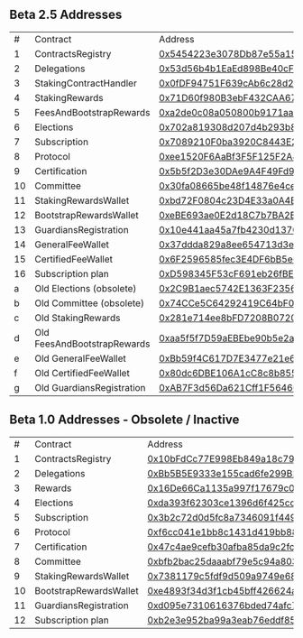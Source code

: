 ## Beta 2.5 Addresses


<table>
  <tr>
   <td>#
   </td>
   <td>Contract
   </td>
   <td>Address
   </td>
  </tr>
  <tr>
   <td>1
   </td>
   <td>ContractsRegistry
   </td>
   <td><a href="https://etherscan.io/address/0x5454223e3078Db87e55a15bE541cc925f3702eB0">0x5454223e3078Db87e55a15bE541cc925f3702eB0</a>
   </td>
  </tr>
  <tr>
   <td>2
   </td>
   <td>Delegations
   </td>
   <td><a href="https://etherscan.io/address/0x53d56b4b1EaEd898Be40cF445a715c55dDD6B09C">0x53d56b4b1EaEd898Be40cF445a715c55dDD6B09C</a>
   </td>
  </tr>
  <tr>
   <td>3
   </td>
   <td>StakingContractHandler
   </td>
   <td><a href="https://etherscan.io/address/0x0fDF94751F639cAb6c28d2dC339844bC6BE9530F">0x0fDF94751F639cAb6c28d2dC339844bC6BE9530F</a>
   </td>
  </tr>
  <tr>
   <td>4
   </td>
   <td>StakingRewards
   </td>
   <td><a href="https://etherscan.io/address/0x71D60f980B3ebF432CAA67962b859A12f3b8c5ea">0x71D60f980B3ebF432CAA67962b859A12f3b8c5ea</a>
   </td>
  </tr>
  <tr>
   <td>5
   </td>
   <td>FeesAndBootstrapRewards
   </td>
   <td><a href="https://etherscan.io/address/0xa2de0c08a050800b9171aab7dc97a33cb5f8e9db">0xa2de0c08a050800b9171aab7dc97a33cb5f8e9db</a>
   </td>
  </tr>
  <tr>
   <td>6
   </td>
   <td>Elections
   </td>
   <td><a href="https://etherscan.io/address/0x702a819308d207d4b293b80b21f4bfac5813af3b">0x702a819308d207d4b293b80b21f4bfac5813af3b</a>
   </td>
  </tr>
  <tr>
   <td>7
   </td>
   <td>Subscription
   </td>
   <td><a href="https://etherscan.io/address/0x7089210F0ba3920C8443E26fb26D6e2f12E5216f">0x7089210F0ba3920C8443E26fb26D6e2f12E5216f</a>
   </td>
  </tr>
  <tr>
   <td>8
   </td>
   <td>Protocol
   </td>
   <td><a href="https://etherscan.io/address/0xee1520F6AaBf3F5F125F2A4c096a0DE083b82Fc9">0xee1520F6AaBf3F5F125F2A4c096a0DE083b82Fc9</a>
   </td>
  </tr>
  <tr>
   <td>9
   </td>
   <td>Certification
   </td>
   <td><a href="https://etherscan.io/address/0x5b5f2D3e30DAe9A4F49Fd95B1332441e699481f3">0x5b5f2D3e30DAe9A4F49Fd95B1332441e699481f3</a>
   </td>
  </tr>
  <tr>
   <td>10
   </td>
   <td>Committee
   </td>
   <td><a href="https://etherscan.io/address/0x30fa08665be48f14876e4ce2975f67aabfb68a77">0x30fa08665be48f14876e4ce2975f67aabfb68a77</a>
   </td>
  </tr>
  <tr>
   <td>11
   </td>
   <td>StakingRewardsWallet
   </td>
   <td><a href="https://etherscan.io/address/0xbd72F0804c23D4E33a0A4Bf8517d0e745E75fa96">0xbd72F0804c23D4E33a0A4Bf8517d0e745E75fa96</a>
   </td>
  </tr>
  <tr>
   <td>12
   </td>
   <td>BootstrapRewardsWallet
   </td>
   <td><a href="https://etherscan.io/address/0xeBE693ae0E2d18C7b7BA2B4D5c289E250afE5ee3">0xeBE693ae0E2d18C7b7BA2B4D5c289E250afE5ee3</a>
   </td>
  </tr>
  <tr>
   <td>13
   </td>
   <td>GuardiansRegistration
   </td>
   <td><a href="https://etherscan.io/address/0x10e441aa45a7fb4230d1370fba3cf98269bd4b5d">0x10e441aa45a7fb4230d1370fba3cf98269bd4b5d</a>
   </td>
  </tr>
  <tr>
   <td>14
   </td>
   <td>GeneralFeeWallet
   </td>
   <td><a href="https://etherscan.io/address/0x37ddda829a8ee654713d3e4c7fd8c02a016574a4">0x37ddda829a8ee654713d3e4c7fd8c02a016574a4</a>
   </td>
  </tr>
  <tr>
   <td>15
   </td>
   <td>CertifiedFeeWallet
   </td>
   <td><a href="https://etherscan.io/address/0x6F2596585fec3E4DF6bB5e68C61027C4972BE118">0x6F2596585fec3E4DF6bB5e68C61027C4972BE118</a>
   </td>
  </tr>
  <tr>
   <td>16
   </td>
   <td>Subscription plan
   </td>
   <td><a href="https://etherscan.io/address/0xD598345F53cF691eb26fBEAb8aF515F9f7500f72">0xD598345F53cF691eb26fBEAb8aF515F9f7500f72</a>
   </td>
  </tr>
  <tr>
   <td>a
   </td>
   <td>Old Elections (obsolete)
   </td>
   <td><a href="https://etherscan.io/address/0x2C9B1aec5742E1363F235666FfE829Dd1982DbC8">0x2C9B1aec5742E1363F235666FfE829Dd1982DbC8</a>
   </td>
  </tr>
  <tr>
   <td>b
   </td>
   <td>Old Committee (obsolete)
   </td>
   <td><a href="https://etherscan.io/address/0x74CCe5C64292419C64bF0fbb71A4a1B7F9d89a3E">0x74CCe5C64292419C64bF0fbb71A4a1B7F9d89a3E</a>
   </td>
  </tr>
  <tr>
   <td>c
   </td>
   <td>Old StakingRewards
   </td>
   <td><a href="https://etherscan.io/address/0x281e714ee8bFD7208B07205fb93d7C9298f3a807">0x281e714ee8bFD7208B07205fb93d7C9298f3a807</a>
   </td>
  </tr>
  <tr>
   <td>d
   </td>
   <td>Old FeesAndBootstrapRewards
   </td>
   <td><a href="https://etherscan.io/address/0xaa5f5f7D59aEBEbe90b5e2ac93F87Df639E5152a">0xaa5f5f7D59aEBEbe90b5e2ac93F87Df639E5152a</a>
   </td>
  </tr>
  <tr>
   <td>e
   </td>
   <td>Old GeneralFeeWallet
   </td>
   <td><a href="https://etherscan.io/address/0xBb59f4C617D7E3477e21e6a9498D4F72c2BA008D">0xBb59f4C617D7E3477e21e6a9498D4F72c2BA008D</a>
   </td>
  </tr>
  <tr>
   <td>f
   </td>
   <td>Old CertifiedFeeWallet
   </td>
   <td><a href="https://etherscan.io/address/0x80dc6DBE106A1cC8c8b8553a96C3Bf8162850452">0x80dc6DBE106A1cC8c8b8553a96C3Bf8162850452</a>
   </td>
  </tr>
  <tr>
   <td>g
   </td>
   <td>Old GuardiansRegistration
   </td>
   <td><a href="https://etherscan.io/address/0xAB7F3d56Da621Cff1F5646642d7F79f6A201E4eD">0xAB7F3d56Da621Cff1F5646642d7F79f6A201E4eD</a>
   </td>
  </tr>
</table>


## Beta 1.0 Addresses - Obsolete / Inactive


<table>
  <tr>
   <td>#
   </td>
   <td>Contract
   </td>
   <td>Address
   </td>
  </tr>
  <tr>
   <td>1
   </td>
   <td>ContractsRegistry
   </td>
   <td><a href="https://etherscan.io/address/0x10bFdCc77E998Eb849a18c79b880F8b9BE06Ad83">0x10bFdCc77E998Eb849a18c79b880F8b9BE06Ad83</a>
   </td>
  </tr>
  <tr>
   <td>2
   </td>
   <td>Delegations
   </td>
   <td><a href="https://etherscan.io/address/0xBb5B5E9333e155cad6fe299B18dED3F4107EF294">0xBb5B5E9333e155cad6fe299B18dED3F4107EF294</a>
   </td>
  </tr>
  <tr>
   <td>3
   </td>
   <td>Rewards
   </td>
   <td><a href="https://etherscan.io/address/0x16De66Ca1135a997f17679c0CdF09d49223F5B20">0x16De66Ca1135a997f17679c0CdF09d49223F5B20</a>
   </td>
  </tr>
  <tr>
   <td>4
   </td>
   <td>Elections
   </td>
   <td><a href="https://etherscan.io/address/0xda393f62303ce1396d6f425cd7e85b60dac8233e">0xda393f62303ce1396d6f425cd7e85b60dac8233e</a>
   </td>
  </tr>
  <tr>
   <td>5
   </td>
   <td>Subscription
   </td>
   <td><a href="https://etherscan.io/address/0x3b2c72d0d5fc8a7346091f449487cd0a7f0954d6">0x3b2c72d0d5fc8a7346091f449487cd0a7f0954d6</a>
   </td>
  </tr>
  <tr>
   <td>6
   </td>
   <td>Protocol
   </td>
   <td><a href="https://etherscan.io/address/0xf6cc041e1bb8c1431d419bb88424324af5dd7866">0xf6cc041e1bb8c1431d419bb88424324af5dd7866</a>
   </td>
  </tr>
  <tr>
   <td>7
   </td>
   <td>Certification
   </td>
   <td><a href="https://etherscan.io/address/0x47c4ae9cefb30afba85da9c2fcd3125480770d9b">0x47c4ae9cefb30afba85da9c2fcd3125480770d9b</a>
   </td>
  </tr>
  <tr>
   <td>8
   </td>
   <td>Committee
   </td>
   <td><a href="https://etherscan.io/address/0xbfb2bac25daaabf79e5c94a8036b28c553ee75f5">0xbfb2bac25daaabf79e5c94a8036b28c553ee75f5</a>
   </td>
  </tr>
  <tr>
   <td>9
   </td>
   <td>StakingRewardsWallet
   </td>
   <td><a href="https://etherscan.io/address/0x7381179c5fdf9d509a9749e684fa58604e670f11">0x7381179c5fdf9d509a9749e684fa58604e670f11</a>
   </td>
  </tr>
  <tr>
   <td>10
   </td>
   <td>BootstrapRewardsWallet
   </td>
   <td><a href="https://etherscan.io/address/0xe4893f34d3f1cb45bff426624a2dc938d132cd7b">0xe4893f34d3f1cb45bff426624a2dc938d132cd7b</a>
   </td>
  </tr>
  <tr>
   <td>11
   </td>
   <td>GuardiansRegistration
   </td>
   <td><a href="https://etherscan.io/address/0xd095e7310616376bded74afc7e0400e6d0894e6f">0xd095e7310616376bded74afc7e0400e6d0894e6f</a>
   </td>
  </tr>
  <tr>
   <td>12
   </td>
   <td>Subscription plan
   </td>
   <td><a href="https://etherscan.io/address/0xb2e3e952ba99a3eab76eddf85a2d387e3d9d335b">0xb2e3e952ba99a3eab76eddf85a2d387e3d9d335b</a>
   </td>
  </tr>
</table>

